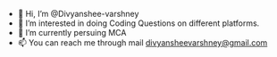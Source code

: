 - 👋 Hi, I’m @Divyanshee-varshney
- 👀 I’m interested in doing Coding Questions on different platforms.
- 🌱 I’m currently persuing MCA
- 📫 You can reach me through mail divyansheevarshney@gmail.com

<!---
Divyanshee-varshney/Divyanshee-varshney is a ✨ special ✨ repository because its `README.md` (this file) appears on your GitHub profile.
You can click the Preview link to take a look at your changes.
--->
